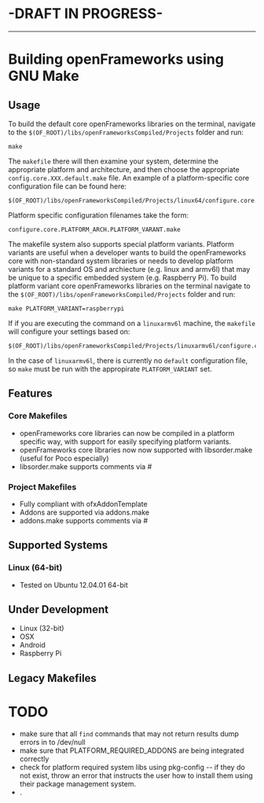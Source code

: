 # -DRAFT IN PROGRESS-
---
# Building openFrameworks using GNU Make

## Usage

To build the default core openFrameworks libraries on the terminal, navigate to the `$(OF_ROOT)/libs/openFrameworksCompiled/Projects` folder and run:

```
make
```

The `makefile` there will then examine your system, determine the appropriate platform and architecture, and then choose the appropriate `config.core.XXX.default.make` file.  An example of a platform-specific core configuration file can be found here:

```
$(OF_ROOT)/libs/openFrameworksCompiled/Projects/linux64/configure.core.linux64.default.make
```

Platform specific configuration filenames take the form:

```
configure.core.PLATFORM_ARCH.PLATFORM_VARANT.make
```

The makefile system also supports special platform variants.  Platform variants are useful when a developer wants to build the openFrameworks core with non-standard system libraries or needs to develop platform variants for a standard OS and archiecture (e.g. linux and armv6l) that may be unique to a specific embedded system (e.g. Raspberry Pi).  To build platform variant core openFrameworks libraries on the terminal navigate to the `$(OF_ROOT)/libs/openFrameworksCompiled/Projects` folder and run:

```
make PLATFORM_VARIANT=raspberrypi
```

If if you are executing the command on a `linuxarmv6l` machine, the `makefile` will configure your settings based on:

```
$(OF_ROOT)/libs/openFrameworksCompiled/Projects/linuxarmv6l/configure.core.linuxarmv6l.raspberrypi.make
```

In the case of `linuxarmv6l`, there is currently no `default` configuration file, so `make` must be run with the appropirate `PLATFORM_VARIANT` set.

## Features

### Core Makefiles
- openFrameworks core libraries can now be compiled in a platform specific way, with support for easily specifying platform variants.
- openFrameworks core libraries now now supported with libsorder.make (useful for Poco especially)
- libsorder.make supports comments via #

### Project Makefiles
- Fully compliant with ofxAddonTemplate
- Addons are supported via addons.make
- addons.make supports comments via #


## Supported Systems

### Linux (64-bit)
- Tested on Ubuntu 12.04.01 64-bit

## Under Development

- Linux (32-bit)
- OSX
- Android
- Raspberry Pi

## Legacy Makefiles


# TODO
- make sure that all `find` commands that may not return results dump errors in to /dev/null
- make sure that PLATFORM_REQUIRED_ADDONS are being integrated correctly
- check for platform required system libs using pkg-config -- if they do not exist, throw an error that instructs the user how to install them using their package management system.
- .



